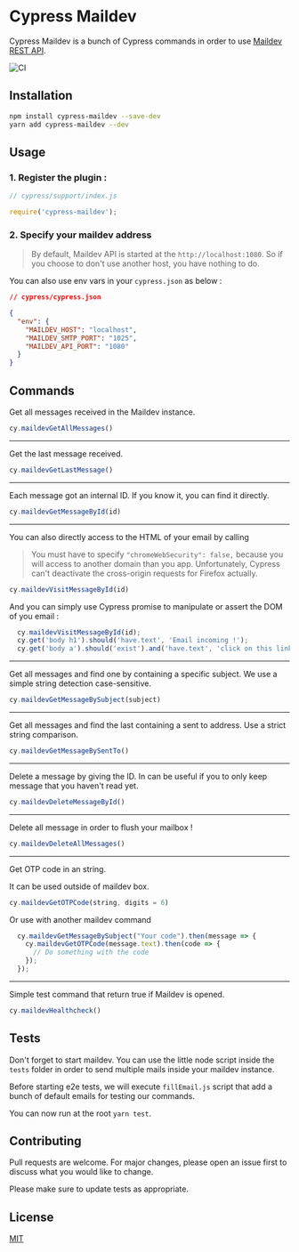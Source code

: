 # Cypress Maildev

Cypress Maildev is a bunch of Cypress commands in order to use [Maildev REST API](https://github.com/maildev/maildev/blob/master/docs/rest.md).

![CI](https://github.com/Clebiez/cypress-maildev/workflows/CI/badge.svg?branch=main)

## Installation

```bash
npm install cypress-maildev --save-dev
yarn add cypress-maildev --dev
```

## Usage

### 1. Register the plugin :

```JavaScript
// cypress/support/index.js

require('cypress-maildev');
```

### 2. Specify your maildev address

> By default, Maildev API is started at the `http://localhost:1080`. So if you choose to don't use another host, you have nothing to do.

You can also use env vars in your `cypress.json` as below :

```json
// cypress/cypress.json

{
  "env": {
    "MAILDEV_HOST": "localhost",
    "MAILDEV_SMTP_PORT": "1025",
    "MAILDEV_API_PORT": "1080"
  }
}
```

## Commands

Get all messages received in the Maildev instance.

```JavaScript
cy.maildevGetAllMessages()
```

---

Get the last message received.

```JavaScript
cy.maildevGetLastMessage()
```

---

Each message got an internal ID. If you know it, you can find it directly.

```JavaScript
cy.maildevGetMessageById(id)
```

---

You can also directly access to the HTML of your email by calling

> You must have to specify `"chromeWebSecurity": false,` because you will access to another domain than you app.
> Unfortunately, Cypress can't deactivate the cross-origin requests for Firefox actually.

```JavaScript
cy.maildevVisitMessageById(id)
```

And you can simply use Cypress promise to manipulate or assert the DOM of you email :

```JavaScript
  cy.maildevVisitMessageById(id);
  cy.get('body h1').should('have.text', 'Email incoming !');
  cy.get('body a').should('exist').and('have.text', 'click on this link');
```

---

Get all messages and find one by containing a specific subject.
We use a simple string detection case-sensitive.

```JavaScript
cy.maildevGetMessageBySubject(subject)
```

---

Get all messages and find the last containing a sent to address.
Use a strict string comparison.

```JavaScript
cy.maildevGetMessageBySentTo()
```

---

Delete a message by giving the ID. In can be useful if you to only keep message that you haven't read yet.

```JavaScript
cy.maildevDeleteMessageById()
```

---

Delete all message in order to flush your mailbox !

```JavaScript
cy.maildevDeleteAllMessages()
```

---

Get OTP code in an string.

It can be used outside of maildev box.

```JavaScript
cy.maildevGetOTPCode(string, digits = 6)
```

Or use with another maildev command

```JavaScript
  cy.maildevGetMessageBySubject("Your code").then(message => {
    cy.maildevGetOTPCode(message.text).then(code => {
      // Do something with the code
    });
  });
```

---

Simple test command that return true if Maildev is opened.

```JavaScript
cy.maildevHealthcheck()
```

## Tests

Don't forget to start maildev.
You can use the little node script inside the `tests` folder in order to send multiple mails inside your maildev instance.

Before starting e2e tests, we will execute `fillEmail.js` script that add a bunch of default emails for testing our commands.

You can now run at the root `yarn test`.

## Contributing

Pull requests are welcome. For major changes, please open an issue first to discuss what you would like to change.

Please make sure to update tests as appropriate.

## License

[MIT](https://choosealicense.com/licenses/mit/)
